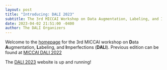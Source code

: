 ```yaml
---
layout: post
title: "Introducing: DALI 2023"
subtitle: The 3rd MICCAI Workshop on Data Augmentation, Labeling, and Imperfections
date: 2023-04-02 21:51:00 -0400
author: The DALI Organizers
---
```


Welcome to the [homepage](https://dali-miccai.github.io) for the 3rd MICCAI workshop on **D**ata **A**ugmentation, **L**abeling, and **I**mperfections (**DALI**). Previous edition can be found at [MICCAI DALI 2022](https://yuanxue1993.github.io/dali-miccai-2022.github.io/)

The [DALI 2023](https://dali-miccai.github.io) website is up and running!
